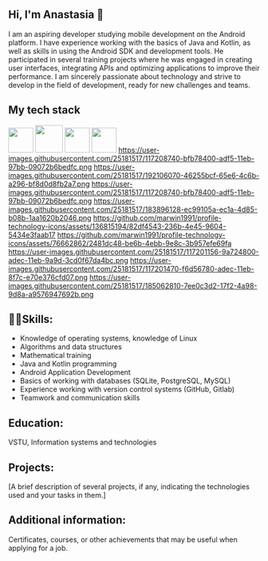## Hi, I'm Anastasia 👋

I am an aspiring developer studying mobile development on the Android platform. I have experience working with the basics of Java and Kotlin, as well as skills in using the Android SDK and development tools. He participated in several training projects where he was engaged in creating user interfaces, integrating APIs and optimizing applications to improve their performance. I am sincerely passionate about technology and strive to develop in the field of development, ready for new challenges and teams.

## My tech stack 
<img src="https://user-images.githubusercontent.com/25181517/192106070-46255bcf-65e6-4c6b-a296-bf8d0d8fb2a7.png" width="50" /> <img src="https://user-images.githubusercontent.com/25181517/121405384-444d7300-c95d-11eb-959f-913020d3bf90.png" width="55" /> <img src="https://github.com/marwin1991/profile-technology-icons/assets/136815194/82df4543-236b-4e45-9604-5434e3faab17" width="50" /> <img src="https://user-images.githubusercontent.com/25181517/117208740-bfb78400-adf5-11eb-97bb-09072b6bedfc.png" width="50" />
	https://user-images.githubusercontent.com/25181517/117208740-bfb78400-adf5-11eb-97bb-09072b6bedfc.png
https://user-images.githubusercontent.com/25181517/192106070-46255bcf-65e6-4c6b-a296-bf8d0d8fb2a7.png
https://user-images.githubusercontent.com/25181517/117208740-bfb78400-adf5-11eb-97bb-09072b6bedfc.png
https://user-images.githubusercontent.com/25181517/183896128-ec99105a-ec1a-4d85-b08b-1aa1620b2046.png
https://github.com/marwin1991/profile-technology-icons/assets/136815194/82df4543-236b-4e45-9604-5434e3faab17
https://github.com/marwin1991/profile-technology-icons/assets/76662862/2481dc48-be6b-4ebb-9e8c-3b957efe69fa
https://user-images.githubusercontent.com/25181517/117201156-9a724800-adec-11eb-9a9d-3cd0f67da4bc.png
https://user-images.githubusercontent.com/25181517/117201470-f6d56780-adec-11eb-8f7c-e70e376cfd07.png
https://user-images.githubusercontent.com/25181517/185062810-7ee0c3d2-17f2-4a98-9d8a-a9576947692b.png

## 👩‍💻Skills:
- Knowledge of operating systems, knowledge of Linux
- Algorithms and data structures
- Mathematical training
- Java and Kotlin programming
- Android Application Development
- Basics of working with databases (SQLite, PostgreSQL, MySQL)
- Experience working with version control systems (GitHub, Gitlab)
- Teamwork and communication skills

## Education:
VSTU, Information systems and technologies

## Projects:
[A brief description of several projects, if any, indicating the technologies used and your tasks in them.]

## Additional information:
Certificates, courses, or other achievements that may be useful when applying for a job.
